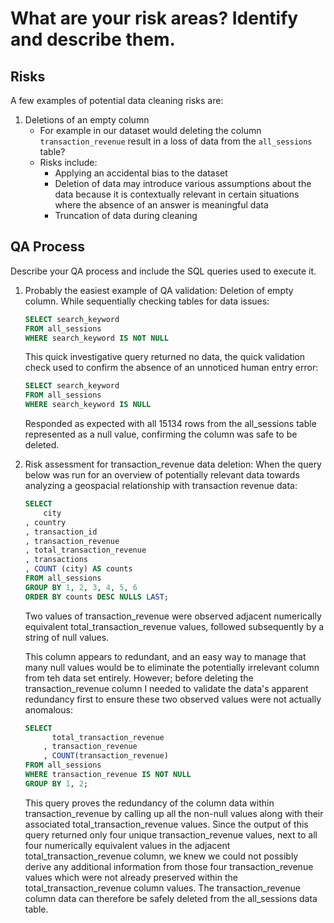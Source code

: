 # What are your risk areas? Identify and describe them.

## Risks

A few examples of potential data cleaning risks are:

1. Deletions of an empty column
    * For example in our dataset would deleting the column `transaction_revenue` result in a loss of data from the `all_sessions` table?
    * Risks include:
        * Applying an accidental bias to the dataset
        * Deletion of data may introduce various assumptions about the data because it is contextually relevant in certain situations where the absence of an answer is meaningful data
        * Truncation of data during cleaning

## QA Process

Describe your QA process and include the SQL queries used to execute it.

1. Probably the easiest example of QA validation: Deletion of empty column.  While sequentially checking tables for data issues:

    ```sql
    SELECT search_keyword 
    FROM all_sessions 
    WHERE search_keyword IS NOT NULL
    ```

    This quick investigative query returned no data, the quick validation check used to confirm the absence of an unnoticed human entry error:

    ```sql
    SELECT search_keyword 
    FROM all_sessions 
    WHERE search_keyword IS NULL
    ```

    Responded as expected with all 15134 rows from the all_sessions table represented as a null value, confirming the column was safe to be deleted.

2. Risk assessment for transaction_revenue data deletion: When the query below was run for an overview of potentially relevant data towards analyzing a geospacial relationship with transaction revenue data:

    ```sql
    SELECT
        city
    , country
    , transaction_id
    , transaction_revenue
    , total_transaction_revenue
    , transactions
    , COUNT (city) AS counts
    FROM all_sessions
    GROUP BY 1, 2, 3, 4, 5, 6
    ORDER BY counts DESC NULLS LAST;
    ```

    Two values of transaction_revenue were observed adjacent numerically equivalent total_transaction_revenue values, followed subsequently by a string of null values.  

    This column appears to redundant, and an easy way to manage that many null values would be to eliminate the potentially irrelevant column from teh data set entirely. However; before deleting the transaction_revenue column I needed to validate the data's apparent redundancy first to ensure these two observed values were not actually anomalous: 

    ```sql
    SELECT 
          total_transaction_revenue
        , transaction_revenue
        , COUNT(transaction_revenue)
    FROM all_sessions
    WHERE transaction_revenue IS NOT NULL
    GROUP BY 1, 2;
    ```

    This query proves the redundancy of the column data within transaction_revenue by calling up all the non-null values along with their associated total_transaction_revenue values.  Since the output of this query returned only four unique transaction_revenue values, next to all four numerically equivalent values in the adjacent total_transaction_revenue column, we knew we could not possibly derive any additional information from those four transaction_revenue values which were not already preserved within the total_transaction_revenue column values.  The transaction_revenue column data can therefore be safely deleted from the all_sessions data table.
